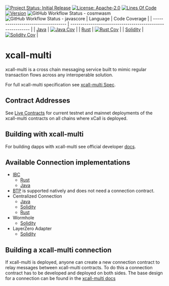 [![Project Status: Initial Release](https://img.shields.io/badge/repo%20status-active-green.svg?style=flat-square)](https://www.repostatus.org/#active)
[![License: Apache-2.0](https://img.shields.io/github/license/icon-project/intent-contracts.svg?style=flat-square)](https://github.com/icon-project/intent-contracts/blob/main/LICENSE)
[![Lines Of Code](https://img.shields.io/tokei/lines/github/icon-project/intent-contracts?style=flat-square)](https://github.com/icon-project/intent-contracts)
[![Version](https://img.shields.io/github/tag/icon-project/intent-contracts.svg?style=flat-square)](https://github.com/icon-project/intent-contracts)
![GitHub Workflow Status - cosmwasm](https://github.com/icon-project/intent-contracts/actions/workflows/build-and-publish-cosmwasm.yml/badge.svg)
![GitHub Workflow Status - javascore](https://github.com/icon-project/intent-contracts/actions/workflows/build-and-publish-javascore.yml/badge.svg)
| Language                            | Code Coverage                                              |
| ----------------------------------- | ---------------------------------------------------------- |
| [Java](./contracts/javascore)       | [![Java Cov][java-cov-badge]][java-cov-link]               |
| [Rust](./contracts/cosmwasm-vm)     | [![Rust Cov][rust-cov-badge]][rust-cov-link]               |
| [Solidity](./contracts/evm)         | [![Solidity Cov][solidity-cov-badge]][solidity-cov-link]   |

[java-cov-link]: https://app.codecov.io/gh/icon-project/intent-contracts/tree/main/contracts/javascore
[rust-cov-link]: https://app.codecov.io/gh/icon-project/intent-contracts/tree/main/contracts/cosmwasm-vm
[solidity-cov-link]: https://app.codecov.io/gh/icon-project/intent-contracts/tree/main/contracts/evm
[java-cov-badge]: https://codecov.io/gh/icon-project/intent-contracts/branch/main/graph/badge.svg?token=KWDB59JITE&flag=java
[rust-cov-badge]: https://codecov.io/gh/icon-project/xcall-multi/branch/main/graph/badge.svg?token=KWDB59JITE&flag=rust
[solidity-cov-badge]: https://codecov.io/gh/icon-project/xcall-multi/branch/main/graph/badge.svg?token=KWDB59JITE&flag=solidity

# xcall-multi
xcall-multi is a cross chain messaging service built to mimic regular transaction flows across any interoperable solution.

For full xcall-multi specification see [xcall-multi Spec](./docs/adr/xcall.md).

## Contract Addresses
See [Live Contracts](https://github.com/icon-project/xcall-multi/wiki/xCall-Deployment-Info) for current testnet and mainnet deployments of the xcall-multi contracts on all chains where xCall is deployed. 

## Building with xcall-multi
For building dapps with xcall-multi see official developer [docs](https://www.xcall.dev/).

## Available Connection implementations
* [IBC](https://github.com/icon-project/IBC-Integration/blob/main/docs/adr/xcall-multi_IBC_Connection.md)
   * [Rust](https://github.com/icon-project/IBC-Integration/tree/main/contracts/cosmwasm-vm/cw-xcall-ibc-connection)
   * [Java](https://github.com/icon-project/IBC-Integration/tree/main/contracts/javascore/xcall-connection)
* [BTP](https://github.com/icon-project/btp2) is supported natively and does not need a connection contract.
* Centralized Connection
   * [Java](https://github.com/icon-project/xcall-multi/tree/main/contracts/javascore/centralized-connection)
   * [Solidity](https://github.com/icon-project/xcall-multi/blob/main/contracts/evm/contracts/adapters/CentralizedConnection.sol)
   * [Rust](https://github.com/icon-project/xcall-multi/tree/main/contracts/cosmwasm-vm/cw-centralized-connection)
* Wormhole
   * [Solidity](https://github.com/icon-project/xcall-multi/blob/main/contracts/evm/contracts/adapters/WormholeAdapter.sol)
* LayerZero Adapter
   * [Solidity](https://github.com/icon-project/xcall-multi/blob/main/contracts/evm/contracts/adapters/LayerZeroAdapter.sol)

## Building a xcall-multi connection
If xcall-multi is deployed, anyone can create a new connection contract to relay messages between xcall-multi contracts.
To do this a connection contract has to be developed and deployed on both sides.
The base design for a connection can be found in the [xcall-multi docs](./docs/adr/xcall.md#Connections)